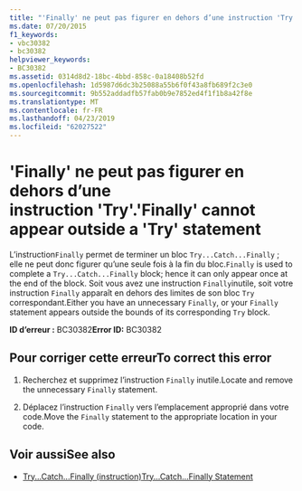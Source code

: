 ```yaml
---
title: "'Finally' ne peut pas figurer en dehors d’une instruction 'Try'."
ms.date: 07/20/2015
f1_keywords:
- vbc30382
- bc30382
helpviewer_keywords:
- BC30382
ms.assetid: 0314d8d2-18bc-4bbd-858c-0a18408b52fd
ms.openlocfilehash: 1d5987d6dc3b25088a55b6f0f43a8fb689f2c3e0
ms.sourcegitcommit: 9b552addadfb57fab0b9e7852ed4f1f1b8a42f8e
ms.translationtype: MT
ms.contentlocale: fr-FR
ms.lasthandoff: 04/23/2019
ms.locfileid: "62027522"
---
```

# <a name="finally-cannot-appear-outside-a-try-statement"></a><span data-ttu-id="a764a-102">'Finally' ne peut pas figurer en dehors d’une instruction 'Try'.</span><span class="sxs-lookup"><span data-stu-id="a764a-102">'Finally' cannot appear outside a 'Try' statement</span></span>
<span data-ttu-id="a764a-103">L’instruction`Finally` permet de terminer un bloc `Try...Catch...Finally` ; elle ne peut donc figurer qu’une seule fois à la fin du bloc.</span><span class="sxs-lookup"><span data-stu-id="a764a-103">`Finally` is used to complete a `Try...Catch...Finally` block; hence it can only appear once at the end of the block.</span></span> <span data-ttu-id="a764a-104">Soit vous avez une instruction `Finally`inutile, soit votre instruction `Finally` apparaît en dehors des limites de son bloc `Try` correspondant.</span><span class="sxs-lookup"><span data-stu-id="a764a-104">Either you have an unnecessary `Finally`, or your `Finally` statement appears outside the bounds of its corresponding `Try` block.</span></span>  
  
 <span data-ttu-id="a764a-105">**ID d’erreur :** BC30382</span><span class="sxs-lookup"><span data-stu-id="a764a-105">**Error ID:** BC30382</span></span>  
  
## <a name="to-correct-this-error"></a><span data-ttu-id="a764a-106">Pour corriger cette erreur</span><span class="sxs-lookup"><span data-stu-id="a764a-106">To correct this error</span></span>  
  
1. <span data-ttu-id="a764a-107">Recherchez et supprimez l’instruction `Finally` inutile.</span><span class="sxs-lookup"><span data-stu-id="a764a-107">Locate and remove the unnecessary `Finally` statement.</span></span>  
  
2. <span data-ttu-id="a764a-108">Déplacez l’instruction `Finally` vers l’emplacement approprié dans votre code.</span><span class="sxs-lookup"><span data-stu-id="a764a-108">Move the `Finally` statement to the appropriate location in your code.</span></span>  
  
## <a name="see-also"></a><span data-ttu-id="a764a-109">Voir aussi</span><span class="sxs-lookup"><span data-stu-id="a764a-109">See also</span></span>

- [<span data-ttu-id="a764a-110">Try...Catch...Finally (instruction)</span><span class="sxs-lookup"><span data-stu-id="a764a-110">Try...Catch...Finally Statement</span></span>](../../visual-basic/language-reference/statements/try-catch-finally-statement.md)
